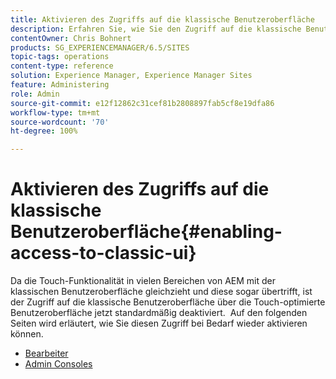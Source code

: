 ```yaml
---
title: Aktivieren des Zugriffs auf die klassische Benutzeroberfläche
description: Erfahren Sie, wie Sie den Zugriff auf die klassische Benutzeroberfläche in Adobe Experience Manager aktivieren.
contentOwner: Chris Bohnert
products: SG_EXPERIENCEMANAGER/6.5/SITES
topic-tags: operations
content-type: reference
solution: Experience Manager, Experience Manager Sites
feature: Administering
role: Admin
source-git-commit: e12f12862c31cef81b2808897fab5cf8e19dfa86
workflow-type: tm+mt
source-wordcount: '70'
ht-degree: 100%

---
```


# Aktivieren des Zugriffs auf die klassische Benutzeroberfläche{#enabling-access-to-classic-ui}

Da die Touch-Funktionalität in vielen Bereichen von AEM mit der klassischen Benutzeroberfläche gleichzieht und diese sogar übertrifft, ist der Zugriff auf die klassische Benutzeroberfläche über die Touch-optimierte Benutzeroberfläche jetzt standardmäßig deaktiviert.  Auf den folgenden Seiten wird erläutert, wie Sie diesen Zugriff bei Bedarf wieder aktivieren können.

* [Bearbeiter](/help/sites-administering/enable-classic-ui-editor.md)
* [Admin Consoles](/help/sites-administering/enable-classic-ui-admin.md)
